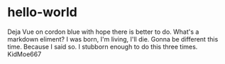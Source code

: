 # hello-world
Deja Vue on cordon blue with hope there is better to do.
What's a markdown eliment? I was born, I'm living, I'll die. Gonna be different this time. Because I said so. I stubborn enough to do this three times.
KidMoe667
